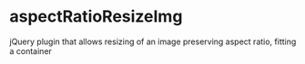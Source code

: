 aspectRatioResizeImg
====================

jQuery plugin that allows resizing of an image preserving aspect ratio, fitting a container
